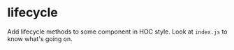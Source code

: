 # lifecycle

Add lifecycle methods to some component in HOC style. Look at `index.js` to know what's going on.
